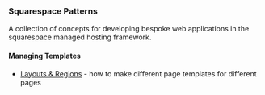 ### Squarespace Patterns

A collection of concepts for developing bespoke web applications in the squarespace managed hosting framework.


#### Managing Templates

- [Layouts & Regions](http://developers.squarespace.com/layouts-regions/) - how to make different page templates for different pages

